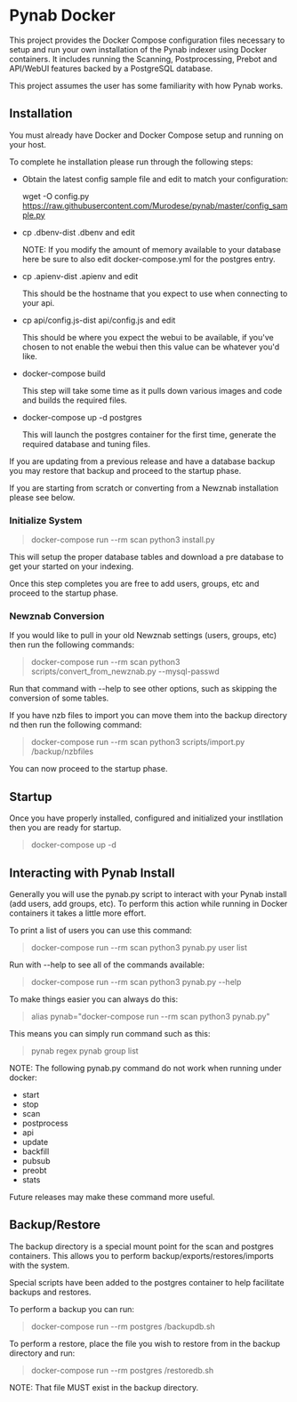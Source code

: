 # Pynab Docker


This project provides the Docker Compose configuration files necessary
to setup and run your own installation of the Pynab indexer using
Docker containers.  It includes running the Scanning, Postprocessing,
Prebot and API/WebUI features backed by a PostgreSQL database.

This project assumes the user has some familiarity with how Pynab
works.

## Installation

You must already have Docker and Docker Compose setup and running on
your host.

To complete he installation please run through the following steps:

* Obtain the latest config sample file and edit to match your
configuration:

	wget -O config.py https://raw.githubusercontent.com/Murodese/pynab/master/config_sample.py

* cp .dbenv-dist .dbenv and edit
 
  NOTE: If you modify the amount of memory available to your database
  here be sure to also edit docker-compose.yml for the postgres
  entry.

* cp .apienv-dist .apienv and edit

  This should be the hostname that you expect to use when connecting
  to your api.

* cp api/config.js-dist api/config.js and edit

  This should be where you expect the webui to be available, if
  you've chosen to not enable the webui then this value can be
  whatever you'd like.

* docker-compose build

  This step will take some time as it pulls down various images and
  code and builds the required files.

* docker-compose up -d postgres

  This will launch the postgres container for the first time,
  generate the required database and tuning files.

If you are updating from a previous release and have a database backup
you may restore that backup and proceed to the startup phase.

If you are starting from scratch or converting from a Newznab
installation please see below.

### Initialize System

  > docker-compose run --rm scan python3 install.py

This will setup the proper database tables and download a pre database
to get your started on your indexing.

Once this step completes you are free to add users, groups, etc and
proceed to the startup phase.

### Newznab Conversion

If you would like to pull in your old Newznab settings (users, groups,
etc) then run the following commands:

  > docker-compose run --rm scan python3 scripts/convert_from_newznab.py --mysql-passwd <passwd> <mysql host> <mysql db>

Run that command with --help to see other options, such as skipping
the conversion of some tables.

If you have nzb files to import you can move them into the backup
directory nd then run the following command:

  > docker-compose run --rm scan python3 scripts/import.py /backup/nzbfiles

You can now proceed to the startup phase.

## Startup

Once you have properly installed, configured and initialized your
instllation then you are ready for startup.

  > docker-compose up -d

## Interacting with Pynab Install

Generally you will use the pynab.py script to interact with your Pynab
install (add users, add groups, etc).  To perform this action while
running in Docker containers it takes a little more effort.

To print a list of users you can use this command:

  > docker-compose run --rm scan python3 pynab.py user list

Run with --help to see all of the commands available:

  > docker-compose run --rm scan python3 pynab.py --help

To make things easier you can always do this:

  > alias pynab="docker-compose run --rm scan python3 pynab.py"

This means you can simply run command such as this:

  > pynab regex
  > pynab group list

NOTE: The following pynab.py command do not work when running under
docker:

* start
* stop
* scan
* postprocess
* api
* update
* backfill
* pubsub
* preobt
* stats

Future releases may make these command more useful.

## Backup/Restore

The backup directory is a special mount point for the scan and
postgres containers.  This allows you to perform
backup/exports/restores/imports with the system.

Special scripts have been added to the postgres container to help
facilitate backups and restores.

To perform a backup you can run:

  > docker-compose run --rm postgres /backupdb.sh

To perform a restore, place the file you wish to restore from in the
backup directory and run:

  > docker-compose run --rm postgres /restoredb.sh <restore file>

NOTE: That file MUST exist in the backup directory.


